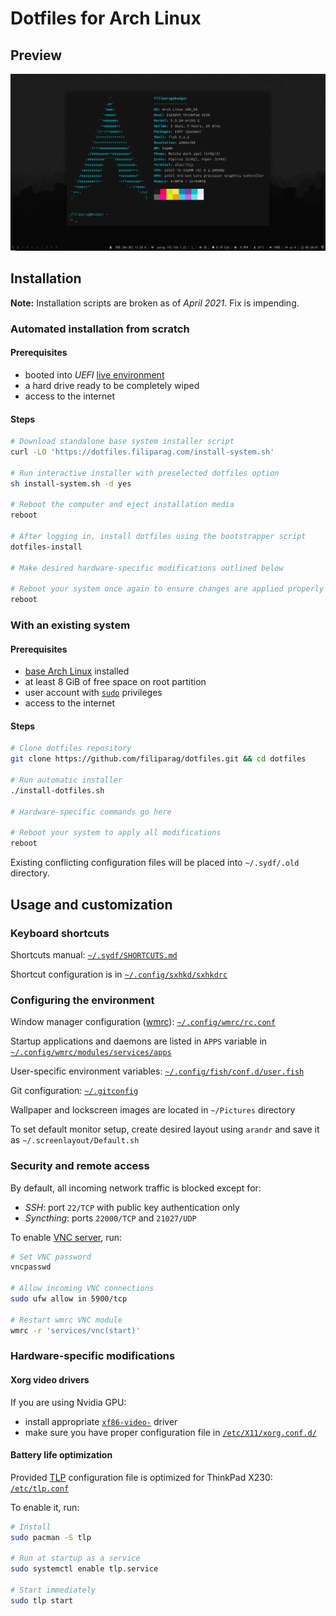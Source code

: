 # Dotfiles for Arch Linux

## Preview

![screenshot](./screenshot.gif "Screenshot showcase made on 2021-01-08")

## Installation

**Note:** Installation scripts are broken as of *April 2021*. Fix is impending. 

### Automated installation from scratch

#### Prerequisites
- booted into *UEFI*
[live environment](https://wiki.archlinux.org/index.php/Installation_guide#Boot_the_live_environment)
- a hard drive ready to be completely wiped
- access to the internet

#### Steps
```bash
# Download standalone base system installer script
curl -LO 'https://dotfiles.filiparag.com/install-system.sh'

# Run interactive installer with preselected dotfiles option
sh install-system.sh -d yes

# Reboot the computer and eject installation media
reboot

# After logging in, install dotfiles using the bootstrapper script
dotfiles-install

# Make desired hardware-specific modifications outlined below

# Reboot your system once again to ensure changes are applied properly
reboot
```

### With an existing system

#### Prerequisites
- [base Arch Linux](https://wiki.archlinux.org/index.php/Installation_guide) installed
- at least 8 GiB of free space on root partition
- user account with [`sudo`](https://wiki.archlinux.org/index.php/Sudo#Example_entries) privileges
- access to the internet

#### Steps
```bash
# Clone dotfiles repository
git clone https://github.com/filiparag/dotfiles.git && cd dotfiles

# Run automatic installer
./install-dotfiles.sh

# Hardware-specific commands go here

# Reboot your system to apply all modifications
reboot
```
Existing conflicting configuration files will be placed into `~/.sydf/.old` directory.

## Usage and customization

### Keyboard shortcuts

Shortcuts manual: [`~/.sydf/SHORTCUTS.md`](./SHORTCUTS.md)

Shortcut configuration is in [`~/.config/sxhkd/sxhkdrc`](./home/filiparag/.config/sxhkd/sxhkdrc)

### Configuring the environment

Window manager configuration ([wmrc](https://github.com/filiparag/wmrc/)):
[`~/.config/wmrc/rc.conf`](./home/filiparag/.config/wmrc/rc.conf)

Startup applications and daemons are listed in `APPS` variable in
[`~/.config/wmrc/modules/services/apps`](./home/filiparag/.config/wmrc/modules/services/apps)

User-specific environment variables:
[`~/.config/fish/conf.d/user.fish`](./home/filiparag/.config/fish/conf.d/user.fish)

Git configuration: [`~/.gitconfig`](./home/filiparag/.gitconfig)

Wallpaper and lockscreen images are located in `~/Pictures` directory

To set default monitor setup, create desired layout using `arandr`
and save it as `~/.screenlayout/Default.sh`

### Security and remote access

By default, all incoming network traffic is blocked except for:
- *SSH*: port `22/TCP` with public key authentication only
- *Syncthing*: ports `22000/TCP` and `21027/UDP`

To enable [VNC server](https://wiki.archlinux.org/index.php/TigerVNC), run:
``` bash
# Set VNC password
vncpasswd

# Allow incoming VNC connections
sudo ufw allow in 5900/tcp

# Restart wmrc VNC module
wmrc -r 'services/vnc(start)'
```

### Hardware-specific modifications

#### Xorg video drivers

If you are using Nvidia GPU:

- install appropriate [`xf86-video-`](https://wiki.archlinux.org/index.php?title=Xorg#Driver_installation) driver
- make sure you have proper configuration file in [`/etc/X11/xorg.conf.d/`](./etc/X11/xorg.conf.d/)

#### Battery life optimization

Provided [TLP](https://wiki.archlinux.org/index.php/TLP) configuration file
is optimized for ThinkPad X230: [`/etc/tlp.conf`](./etc/tlp.conf)

To enable it, run:
```bash
# Install
sudo pacman -S tlp

# Run at startup as a service
sudo systemctl enable tlp.service

# Start immediately
sudo tlp start
```
